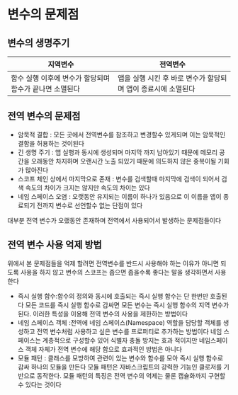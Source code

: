 # 변수의 문제점

## 변수의 생명주기
|지역변수|전역변수|
|--------|-------|
|함수 실행 이후에 변수가 할당되며 함수가 끝나면 소멸된다|앱을 실행 시킨 후 바로 변수가 할당되며 앱이 종료시에 소멸된다

## 전역 변수의 문제점

<ul>
<li>암묵적 결합 : 모든 곳에서 전역변수를 참조하고 변경할수 있게되며 이는 암묵적인 결함을 허용하는 것이된다
<li>긴 생명 주기 : 앱 실행과 동시에 생성되며 마지막 까지 남아있기 때문에 메모리 공간을 오래동안 차지하며 오랜시간 노출 되있기 때문에 의도하지 않은 중복이될 기회가 많아진다
<li>스코프 체인 상에서 마지막으로 존재 : 변수를 검색할때 마지막에 검색이 되어서 검색 속도의 차이가 크지는 않지만 속도의 차이는 있다
<li>네임 스페이스 오염 : 오랫동안 유지되는 이름이 하나가 있음으로 이 이름을 앱이 종료되기 전까지 변수로 선언할수 없는 단점이 있다
</ul>
대부분 전역 변수가 오랬동안 존재하며 전역에서 사용되어서 발생하는 문제점들이다  

## 전역 변수 사용 억제 방법
위에서 본 문제점들을 억제 할려면 전역변수를 반드시 사용해야 하는 이유가 아니면 되도록 사용을 하지 않고 변수의 스코프는 좁으면 좁을수록 좋다는 말을 생각하면서 사용한다

<ul>
<li>즉시 실행 함수:함수의 정의와 동시에 호출되는 즉시 실행 함수는 단 한번만 호출된다 모든 코드를 즉시 실행 함수로 감싸면 모든 변수는 즉시 실행 함수의 지역 변수가 된다. 이러한 특성을 이용해 전역 변수의 사용을 제한하는 방법이다
<li>네임 스페이스 객체 :전역에 네임 스페이스(Namespace) 역할을 담당할 객체를 생성하고 전역 변수처럼 사용하고 싶은 변수를 프로퍼티로 추가하는 방법이다 네임 스페이스는 계층적으로 구성할수 있어 식별자 충돌 방지는 효과 적이지만 네임스페이스 객체 자체가 전역 변수에 해당 함으로 효과적인 방법은 아니다
<li>모듈 패턴 : 클래스를 모방하여 관련이 있는 변수와 함수를 모아 즉시 실행 함수로 감싸 하나의 모듈을 만든다 모듈 패턴은 자바스크립트의 강력한 기능인 클로저를 기반으로 동작한다. 모듈 패턴의 특징은 전역 변수의 억제는 물론 캡슐화까지 구현할 수 있다는 것이다
</ul>

